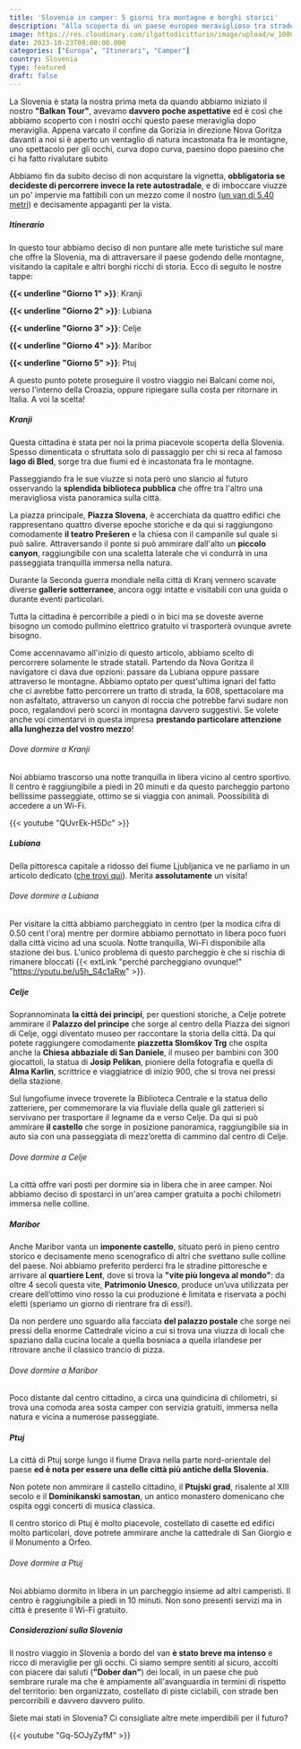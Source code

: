 ```yaml
---
title: 'Slovenia in camper: 5 giorni tra montagne e borghi storici'
description: "Alla scoperta di un paese europeo meraviglioso tra strade mozzafiato e tanta cultura"
image: https://res.cloudinary.com/ilgattodicitturin/image/upload/w_1000/f_auto,q_auto:good/v1689874010/Articoli/Slovenia/ptuji-vista_jtgyag.jpg
date: 2023-10-23T08:00:00.000
categories: ["Europa", "Itinerari", "Camper"]
country: Slovenia
type: featured
draft: false
---
```


<script src="https://product-gallery.cloudinary.com/all.js" type="text/javascript">
</script>  

La Slovenia è stata la nostra prima meta da quando abbiamo iniziato il nostro **"Balkan Tour"**, avevamo **davvero poche aspettative** ed è così che abbiamo scoperto con i nostri occhi questo paese meraviglia dopo meraviglia. 
Appena varcato il confine da Gorizia in direzione Nova Goritza davanti a noi si è aperto un ventaglio di natura incastonata fra le montagne, uno spettacolo per gli occhi, curva dopo curva, paesino dopo paesino che ci ha fatto rivalutare subito 

Abbiamo fin da subito deciso di non acquistare la vignetta, **obbligatoria se decideste di percorrere invece la rete autostradale**, e di imboccare viuzze un po' impervie ma fattibili con un mezzo come il nostro ([un van di 5.40 metri](/van)) e decisamente appaganti per la vista. 

##### Itinerario 

In questo tour abbiamo deciso di non puntare alle mete turistiche sul mare che offre la Slovenia, ma di attraversare il paese godendo delle montagne, visitando la capitale e altri borghi ricchi di storia. Ecco di seguito le nostre tappe:

**{{< underline "Giorno 1" >}}**: Kranji

**{{< underline "Giorno 2" >}}**: Lubiana

**{{< underline "Giorno 3" >}}**: Celje

**{{< underline "Giorno 4" >}}**: Maribor

**{{< underline "Giorno 5" >}}**: Ptuj

A questo punto potete proseguire il vostro viaggio nei Balcani come noi, verso l'interno della Croazia, oppure ripiegare sulla costa per ritornare in Italia. A voi la scelta!

##### Kranji

Questa cittadina è stata per noi la prima piacevole scoperta della Slovenia. Spesso dimenticata o sfruttata solo di passaggio per chi si reca al famoso **lago di Bled**, sorge tra due fiumi ed è incastonata fra le montagne. 

Passeggiando fra le sue viuzze si nota però uno slancio al futuro osservando la **splendida biblioteca pubblica** che offre tra l'altro una meravigliosa vista panoramica sulla città.

La piazza principale, **Piazza Slovena**, è accerchiata da quattro edifici che rappresentano quattro diverse epoche storiche e da qui si raggiungono comodamente **il teatro Prešeren** e la chiesa con il campanile sul quale si può salire. Attraversando il ponte si può ammirare dall'alto un **piccolo canyon**, raggiungibile con una scaletta laterale che vi condurrà in una passeggiata tranquilla immersa nella natura. 

Durante la Seconda guerra mondiale nella città di Kranj vennero scavate diverse **gallerie sotterranee**, ancora oggi intatte e visitabili con una guida o durante eventi particolari.

Tutta la cittadina è percorribile a piedi o in bici ma se doveste averne bisogno un comodo pullmino elettrico gratuito vi trasporterà ovunque avrete bisogno. 

Come accennavamo all'inizio di questo articolo, abbiamo scelto di percorrere solamente le strade statali. Partendo da Nova Goritza il navigatore ci dava due opzioni: passare da Lubiana oppure passare attraverso le montagne. Abbiamo optato per quest'ultima ignari del fatto che ci avrebbe fatto percorrere un tratto di strada, la 608, spettacolare ma non asfaltato, attraverso un canyon di roccia che potrebbe farvi sudare non poco, regalandovi però scorci in montagna davvero suggestivi. Se volete anche voi cimentarvi in questa impresa **prestando particolare attenzione alla lunghezza del vostro mezzo**!

###### Dove dormire a Kranji

Noi abbiamo trascorso una notte tranquilla in libera vicino al centro sportivo. Il centro è raggiungibile a piedi in 20 minuti e da questo parcheggio partono bellissime passeggiate, ottimo se si viaggia con animali. Poossibilità di accedere a un Wi-Fi.

{{< youtube "QUvrEk-H5Dc" >}}

##### Lubiana

Della pittoresca capitale a ridosso del fiume Ljubljanica ve ne parliamo in un articolo dedicato ([che trovi qui](/blog/lubiana-in-un-giorno-la-capitale-slovenia)). Merita **assolutamente** un visita!

###### Dove dormire a Lubiana

Per visitare la città abbiamo parcheggiato in centro (per la modica cifra di 0.50 cent l'ora) mentre per dormire abbiamo pernottato in libera poco fuori dalla città vicino ad una scuola. Notte tranquilla, Wi-Fi disponibile alla stazione dei bus. L'unico problema di questo parcheggio è che si rischia di rimanere bloccati {{< extLink "perché parcheggiano ovunque!" "https://youtu.be/u5h_S4c1aRw" >}}.

##### Celje

Soprannominata **la città dei principi**, per questioni storiche, a Celje potrete ammirare il **Palazzo del principe** che sorge al centro della Piazza dei signori di Celje, oggi diventato museo per raccontare la storia della città.
Da qui potete raggiungere comodamente **piazzetta Slomškov Trg** che ospita anche la **Chiesa abbaziale di San Daniele**, il museo per bambini con 300 giocattoli, la statua di **Josip Pelikan**, pioniere della fotografia e quella di **Alma Karlin**, scrittrice e viaggiatrice di inizio 900, che si trova nei pressi della stazione. 

Sul lungofiume invece troverete la Biblioteca Centrale e la statua dello zatteriere, per commemorare la via fluviale della quale gli zatterieri si servivano per trasportare il legname da e verso Celje. Da qui si può ammirare **il castello** che sorge in posizione panoramica, raggiungibile sia in auto sia con una passeggiata di mezz’oretta di cammino dal centro di Celje.

###### Dove dormire a Celje

La città offre vari posti per dormire sia in libera che in aree camper. Noi abbiamo deciso di spostarci in un'area camper gratuita a pochi chilometri immersa nelle colline. 

<div id="my-gallery" style="max-width:100%;margin:auto">
</div>

<script>
     const myWidget = cloudinary.galleryWidget({
    "cloudName": "ilgattodicitturin",
    "mediaAssets": [{
        "publicId": "Articoli/Slovenia/celje-slovenia-duomo_s5ww8h.jpg",
        "mediaType": "image"
    }, {
        "publicId": "Articoli/Slovenia/celje-slovenia-duomo-da-finestra_rszmdb.jpg",
        "mediaType": "image"
    }, {
        "publicId": "Articoli/Slovenia/celje-slovenia-statua-fotografo_epo8mz.jpg",
        "mediaType": "image"
    }, {
        "publicId": "Articoli/Slovenia/celje-slovenia-vista-fortezza_yuhkyq.jpg",
        "mediaType": "image"
    }, {
        "publicId": "Articoli/Slovenia/celje-slovenia-statua_wf8plw.jpg",
        "mediaType": "image"
    },{
        "publicId": "Articoli/Slovenia/celje-slovenia-vista-parco_jwpntc.jpg",
        "mediaType": "image"
    }, {
        "publicId": "Articoli/Slovenia/celje-slovenia-piazza_bhjamf.jpg",
        "mediaType": "image"
    }],
    "aspectRatio": "16:9",
    "navigationButtonProps": {
        "shape": "rectangle",
        "color": "#FFFFFF",
        "iconColor": "#000000"
    },
    "container": "#my-gallery"
});

myWidget.render();
</script>

##### Maribor

Anche Maribor vanta un **imponente castello**, situato però in pieno centro storico e decisamente meno scenografico di altri che svettano sulle colline del paese.
Noi abbiamo preferito perderci fra le stradine pittoresche e arrivare al **quartiere Lent**, dove si trova la **"vite più longeva al mondo"**: da oltre 4 secoli questa vite, **Patrimonio Unesco**, produce un’uva utilizzata per creare dell’ottimo vino rosso la cui produzione è limitata e riservata a pochi eletti (speriamo un giorno di rientrare fra di essi!).

Da non perdere uno sguardo alla facciata **del palazzo postale** che sorge nei pressi della enorme Cattedrale vicino a cui si trova una viuzza di locali che spaziano dalla cucina locale a quella bosniaca a quella irlandese per ritrovare anche il classico trancio di pizza. 

###### Dove dormire a Maribor

Poco distante dal centro cittadino, a circa una quindicina di chilometri, si trova una comoda area sosta camper con servizia gratuiti, immersa nella natura e vicina a numerose passeggiate. 

<div id="my-gallery2" style="max-width:100%;margin:auto">
</div>

<script>
     const myWidget = cloudinary.galleryWidget({
    "cloudName": "ilgattodicitturin",
    "mediaAssets": [{
        "publicId": "Articoli/Slovenia/maribor-posta_vwkbc6.jpg",
        "mediaType": "image"
    }, {
        "publicId": "Articoli/Slovenia/maribor-posta-edificio_jwyzr4.jpg",
        "mediaType": "image"
    }, {
        "publicId": "Articoli/Slovenia/maribor-piazza-centrale_wm8oj2.jpg",
        "mediaType": "image"
    }, {
        "publicId": "Articoli/Slovenia/maribor-locomotiva_q1x9uc.jpg",
        "mediaType": "image"
    }, {
        "publicId": "Articoli/Slovenia/maribor-chiesa_zfbgbu.jpg",
        "mediaType": "image"
    }, {
        "publicId": "Articoli/Slovenia/maribor-cattedrale_xb54cu.jpg",
        "mediaType": "image"
    }, {
        "publicId": "Articoli/Slovenia/maribo-posta-dettaglio_eyjrt3.jpg",
        "mediaType": "image"
    }],
    "aspectRatio": "16:9",
    "navigationButtonProps": {
        "shape": "rectangle",
        "color": "#FFFFFF",
        "iconColor": "#000000"
    },
    "container": "#my-gallery2"
});

myWidget.render();
</script>

##### Ptuj 

La città di Ptuj sorge lungo il fiume Drava nella parte nord-orientale del paese **ed è nota per essere una delle città più antiche della Slovenia.** 

Non potete non ammirare il castello cittadino, il **Ptujski grad**, risalente al XIII secolo e il **Dominikanski samostan**, un antico monastero domenicano che ospita oggi concerti di musica classica.

Il centro storico di Ptuj è molto piacevole, costellato di casette ed edifici molto particolari, dove potrete ammirare anche la cattedrale di San Giorgio e il Monumento a Orfeo.

###### Dove dormire a Ptuj

Noi abbiamo dormito in libera in un parcheggio insieme ad altri camperisti. Il centro è raggiungibile a piedi in 10 minuti. Non sono presenti servizi ma in città è presente il Wi-Fi gratuito.

<div id="my-gallery3" style="max-width:100%;margin:auto">
</div>

<script>
     const myWidget = cloudinary.galleryWidget({
    "cloudName": "ilgattodicitturin",
    "mediaAssets": [{
        "publicId": "Articoli/Slovenia/ptuji-via-centrale_sjxpb3.jpg",
        "mediaType": "image"
    }, {
        "publicId": "Articoli/Slovenia/ptuji-tramonto_zqzlek.jpg",
        "mediaType": "image"
    }, {
        "publicId": "Articoli/Slovenia/ptuji-notte_usm76w.jpg",
        "mediaType": "image"
    }, {
        "publicId": "Articoli/Slovenia/ptuji-fiori_h0phvd.jpg",
        "mediaType": "image"
    }, {
        "publicId": "Articoli/Slovenia/ptuji-cattedrale_l9rzab.jpg",
        "mediaType": "image"
    }, {
        "publicId": "Articoli/Slovenia/ptuji-barbiere_m1g8zy.jpg",
        "mediaType": "image"
    }],
    "aspectRatio": "16:9",
    "navigationButtonProps": {
        "shape": "rectangle",
        "color": "#FFFFFF",
        "iconColor": "#000000"
    },
    "container": "#my-gallery3"
});

myWidget.render();
</script>

##### Considerazioni sulla Slovenia

Il nostro viaggio in Slovenia a bordo del van **è stato breve ma intenso** e ricco di meraviglie per gli occhi.
Ci siamo sempre sentiti al sicuro, accolti con piacere dai saluti (**"Dober dan"**) dei locali, in un paese che può sembrare rurale ma che è ampiamente all'avanguardia in termini di rispetto del territorio: ben organizzato, costellato di piste ciclabili, con strade ben percorribili e davvero davvero pulito. 

Siete mai stati in Slovenia? Ci consigliate altre mete imperdibili per il futuro? 

{{< youtube "Gq-5OJyZyfM" >}}